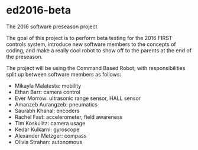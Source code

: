 # ed2016-beta
The 2016 software preseason project

The goal of this project is to perform beta testing for the 2016 FIRST controls system, introduce new software members to the concepts of coding, and make a really cool robot to show off to the parents at the end of the preseason.

The project will be using the Command Based Robot, with responsibilities split up between software members as follows:
 - Mikayla Malatesta: mobility
 - Ethan Barr: camera control
 - Ever Morrow: ultrasonic range sensor, HALL sensor
 - Amanzeb Aurangzeb: pneumatics
 - Saurabh Khanal: encoders
 - Rachel Fast: accelerometer, field awareness
 - Tim Koskulitz: camera usage
 - Kedar Kulkarni: gyroscope
 - Alexander Metzger: compass
 - Olivia Strahan: autonomous
